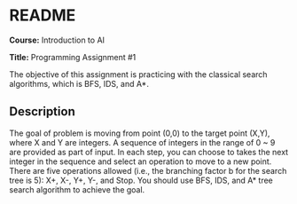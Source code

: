 README
===

**Course:** Introduction to AI

**Title:** Programming Assignment #1

The objective of this assignment is practicing with the classical search algorithms, which is BFS, IDS, and A*.
## Description
The goal of problem is moving from point (0,0) to the target point (X,Y), where X and Y are integers. A sequence of integers in the range of 0 ~ 9 are provided as part of input. In each step, you can choose to takes the next integer in the sequence and select an operation to move to a new point. There are five operations allowed (i.e., the branching factor b for the search tree is 5): X+, X-, Y+, Y-, and Stop. You should use BFS, IDS, and A* tree search algorithm to achieve the goal.
